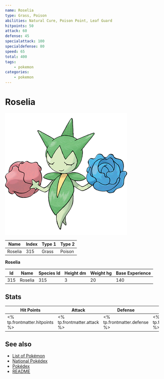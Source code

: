 ```yaml
---
name: Roselia
type: Grass, Poison
abilities: Natural Cure, Poison Point, Leaf Guard
hitpoints: 50
attack: 60
defense: 45
specialattack: 100
specialdefense: 80
speed: 65
total: 400
tags:
    - pokemon
categories:
    - pokemon
---
```


# Roselia


![Roselia](images/315.png)

| **Name** | **Index** | **Type 1** | **Type 2** |
|----|----|----|----|
| Roselia | 315 | Grass | Poison  |

**Roselia** 




| **Id** | **Name** | **Species Id** | **Height dm** | **Weight hg** | **Base Experience** |
|--------|----------|----------------|------------|------------|---------------------|
| 315 | Roselia | 315 | 3 | 20 | 140 |



## Stats

| **Hit Points** | **Attack** | **Defense** | **Special Attack** | **Special Defense** | **Speed** | **Total** |
|----------------|------------|-------------|--------------------|---------------------|-----------|-----------|
| <% tp.frontmatter.hitpoints %> | <% tp.frontmatter.attack %> | <% tp.frontmatter.defense %> | <% tp.frontmatter.specialattack %> | <% tp.frontmatter.specialdefense %> | <% tp.frontmatter.speed %> | <% tp.frontmatter.total %> |

## See also

- [List of Pokémon](../pokemon.md)
- [National Pokédex](../national_pokedex.md)
- [Pokédex](../pokedex.md)
- [README](../README.md)
